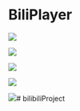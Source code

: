 # BiliPlayer
![](http://i.imgur.com/Bvkixql.jpg)

![](http://i.imgur.com/hu0ra5V.jpg)

![](http://i.imgur.com/3XWhdRn.png)

![](http://i.imgur.com/LkgVDMj.png)

![](http://i.imgur.com/cxEpkgm.png)#   b i l i b i l i P r o j e c t  
 